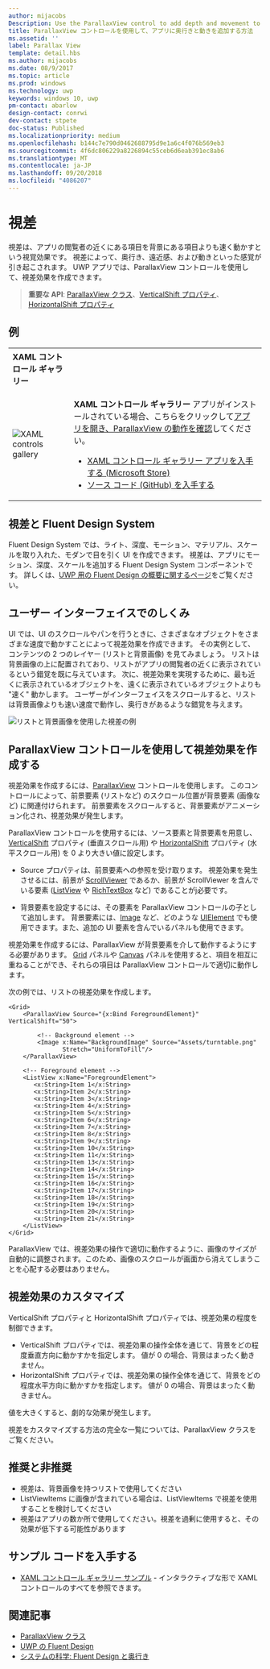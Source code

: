 ```yaml
---
author: mijacobs
Description: Use the ParallaxView control to add depth and movement to your app.
title: ParallaxView コントロールを使用して、アプリに奥行きと動きを追加する方法
ms.assetid: ''
label: Parallax View
template: detail.hbs
ms.author: mijacobs
ms.date: 08/9/2017
ms.topic: article
ms.prod: windows
ms.technology: uwp
keywords: windows 10, uwp
pm-contact: abarlow
design-contact: conrwi
dev-contact: stpete
doc-status: Published
ms.localizationpriority: medium
ms.openlocfilehash: b144c7e790d0462688795d9e1a6c4f076b569eb3
ms.sourcegitcommit: 4f6dc806229a8226894c55ceb6d6eab391ec8ab6
ms.translationtype: MT
ms.contentlocale: ja-JP
ms.lasthandoff: 09/20/2018
ms.locfileid: "4086207"
---
```

# <a name="parallax"></a>視差

視差は、アプリの閲覧者の近くにある項目を背景にある項目よりも速く動かすという視覚効果です。 視差によって、奥行き、遠近感、および動きといった感覚が引き起こされます。 UWP アプリでは、ParallaxView コントロールを使用して、視差効果を作成できます。  

> **重要な API**: [ParallaxView クラス](https://docs.microsoft.com/uwp/api/Windows.UI.Xaml.Controls.Parallaxview)、[VerticalShift プロパティ](https://docs.microsoft.com/uwp/api/Windows.UI.Xaml.Controls.Parallaxview.VerticalShift)、[HorizontalShift プロパティ](https://docs.microsoft.com/uwp/api/Windows.UI.Xaml.Controls.Parallaxview.HorizontalShift)

## <a name="examples"></a>例

<table>
<th align="left">XAML コントロール ギャラリー<th>
<tr>
<td><img src="images/xaml-controls-gallery-sm.png" alt="XAML controls gallery"></img></td>
<td>
    <p><strong style="font-weight: semi-bold">XAML コントロール ギャラリー</strong> アプリがインストールされている場合、こちらをクリックして<a href="xamlcontrolsgallery:/item/ParallaxView">アプリを開き、ParallaxView の動作を確認</a>してください。</p>
    <ul>
    <li><a href="https://www.microsoft.com/store/productId/9MSVH128X2ZT">XAML コントロール ギャラリー アプリを入手する (Microsoft Store)</a></li>
    <li><a href="https://github.com/Microsoft/Windows-universal-samples/tree/master/Samples/XamlUIBasics">ソース コード (GitHub) を入手する</a></li>
    </ul>
</td>
</tr>
</table>

## <a name="parallax-and-the-fluent-design-system"></a>視差と Fluent Design System

 Fluent Design System では、ライト、深度、モーション、マテリアル、スケールを取り入れた、モダンで目を引く UI を作成できます。 視差は、アプリにモーション、深度、スケールを追加する Fluent Design System コンポーネントです。 詳しくは、[UWP 用の Fluent Design の概要に関するページ](../fluent-design-system/index.md)をご覧ください。

## <a name="how-it-works-in-a-user-interface"></a>ユーザー インターフェイスでのしくみ

UI では、UI のスクロールやパンを行うときに、さまざまなオブジェクトをさまざまな速度で動かすことによって視差効果を作成できます。 <!-- Parallax is an important tool in adding depth to applications along with other techniques like transition animations, perspective tilt, and layering. --> その実例として、コンテンツの 2 つのレイヤー (リストと背景画像) を見てみましょう。  リストは背景画像の上に配置されており、リストがアプリの閲覧者の近くに表示されているという錯覚を既に与えています。  次に、視差効果を実現するために、最も近くに表示されているオブジェクトを、遠くに表示されているオブジェクトよりも "速く" 動かします。  ユーザーがインターフェイスをスクロールすると、リストは背景画像よりも速い速度で動作し、奥行きがあるような錯覚を与えます。

 ![リストと背景画像を使用した視差の例](images/_Parallax_v2.gif)

 
## <a name="using-the-parallaxview-control-to-create-a-parallax-effect"></a>ParallaxView コントロールを使用して視差効果を作成する

視差効果を作成するには、[ParallaxView](https://docs.microsoft.com/uwp/api/Windows.UI.Xaml.Controls.Parallaxview) コントロールを使用します。 このコントロールによって、前景要素 (リストなど) のスクロール位置が背景要素 (画像など) に関連付けられます。 前景要素をスクロールすると、背景要素がアニメーション化され、視差効果が発生します。 

ParallaxView コントロールを使用するには、ソース要素と背景要素を用意し、[VerticalShift](https://docs.microsoft.com/uwp/api/Windows.UI.Xaml.Controls.Parallaxview.VerticalShift) プロパティ (垂直スクロール用) や [HorizontalShift](https://docs.microsoft.com/uwp/api/Windows.UI.Xaml.Controls.Parallaxview.HorizontalShift) プロパティ (水平スクロール用) を 0 より大きい値に設定します。 
* Source プロパティは、前景要素への参照を受け取ります。 視差効果を発生させるには、前景が [ScrollViewer](https://docs.microsoft.com/en-us/uwp/api/Windows.UI.Xaml.Controls.ScrollViewer) であるか、前景が ScrollViewer を含んでいる要素 ([ListView](https://docs.microsoft.com/en-us/uwp/api/windows.ui.xaml.controls.listview) や [RichTextBox](https://docs.microsoft.com/en-us/uwp/api/Windows.UI.Xaml.Controls.RichEditBox) など) であることがj必要です。 

* 背景要素を設定するには、その要素を ParallaxView コントロールの子として追加します。 背景要素には、[Image](https://docs.microsoft.com/en-us/uwp/api/Windows.UI.Xaml.Controls.Image) など、どのような [UIElement](https://docs.microsoft.com/en-us/uwp/api/windows.ui.xaml.uielement) でも使用できます。また、追加の UI 要素を含んでいるパネルも使用できます。 

視差効果を作成するには、ParallaxView が背景要素を介して動作するようにする必要があります。 [Grid](https://docs.microsoft.com/en-us/uwp/api/windows.ui.xaml.controls.grid) パネルや [Canvas](https://docs.microsoft.com/en-us/uwp/api/windows.ui.xaml.controls.canvas) パネルを使用すると、項目を相互に重ねることができ、それらの項目は ParallaxView コントロールで適切に動作します。  

次の例では、リストの視差効果を作成します。
 
```xaml
<Grid>
    <ParallaxView Source="{x:Bind ForegroundElement}" VerticalShift="50"> 
    
        <!-- Background element --> 
        <Image x:Name="BackgroundImage" Source="Assets/turntable.png"
               Stretch="UniformToFill"/>
    </ParallaxView>
    
    <!-- Foreground element -->
    <ListView x:Name="ForegroundElement">
       <x:String>Item 1</x:String> 
       <x:String>Item 2</x:String> 
       <x:String>Item 3</x:String> 
       <x:String>Item 4</x:String> 
       <x:String>Item 5</x:String>  
       <x:String>Item 6</x:String> 
       <x:String>Item 7</x:String> 
       <x:String>Item 8</x:String> 
       <x:String>Item 9</x:String> 
       <x:String>Item 10</x:String>     
       <x:String>Item 11</x:String> 
       <x:String>Item 13</x:String> 
       <x:String>Item 14</x:String> 
       <x:String>Item 15</x:String> 
       <x:String>Item 16</x:String>     
       <x:String>Item 17</x:String> 
       <x:String>Item 18</x:String> 
       <x:String>Item 19</x:String> 
       <x:String>Item 20</x:String> 
       <x:String>Item 21</x:String>        
    </ListView>
</Grid>
``` 

ParallaxView では、視差効果の操作で適切に動作するように、画像のサイズが自動的に調整されます。このため、画像のスクロールが画面から消えてしまうことを心配する必要はありません。

## <a name="customizing-the-parallax-effect"></a>視差効果のカスタマイズ 

VerticalShift プロパティと HorizontalShift プロパティでは、視差効果の程度を制御できます。

* VerticalShift プロパティでは、視差効果の操作全体を通じて、背景をどの程度垂直方向に動かすかを指定します。 値が 0 の場合、背景はまったく動きません。
* HorizontalShift プロパティでは、視差効果の操作全体を通じて、背景をどの程度水平方向に動かすかを指定します。 値が 0 の場合、背景はまったく動きません。

値を大きくすると、劇的な効果が発生します。 

視差をカスタマイズする方法の完全な一覧については、ParallaxView クラスをご覧ください。 

## <a name="dos-and-donts"></a>推奨と非推奨

- 視差は、背景画像を持つリストで使用してください
- ListViewItems に画像が含まれている場合は、ListViewItems で視差を使用することを検討してください
- 視差はアプリの数か所で使用してください。視差を過剰に使用すると、その効果が低下する可能性があります

## <a name="get-the-sample-code"></a>サンプル コードを入手する

- [XAML コントロール ギャラリー サンプル](https://github.com/Microsoft/Windows-universal-samples/tree/master/Samples/XamlUIBasics) - インタラクティブな形で XAML コントロールのすべてを参照できます。

## <a name="related-articles"></a>関連記事

- [ParallaxView クラス](https://docs.microsoft.com/uwp/api/Windows.UI.Xaml.Controls.Parallaxview) 
- [UWP の Fluent Design](../fluent-design-system/index.md)
- [システムの科学: Fluent Design と奥行き](https://medium.com/microsoft-design/science-in-the-system-fluent-design-and-depth-fb6d0f23a53f)
